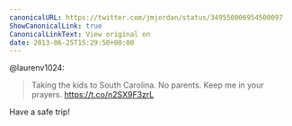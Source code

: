```yaml
---
canonicalURL: https://twitter.com/jmjordan/status/349550006954500097
ShowCanonicalLink: true
CanonicalLinkText: View original on
date: 2013-06-25T15:29:50+00:00
---
```

@laurenv1024:

> Taking the kids to South Carolina. No parents. Keep me in your prayers. https://t.co/n2SX9F3zrL

Have a safe trip!